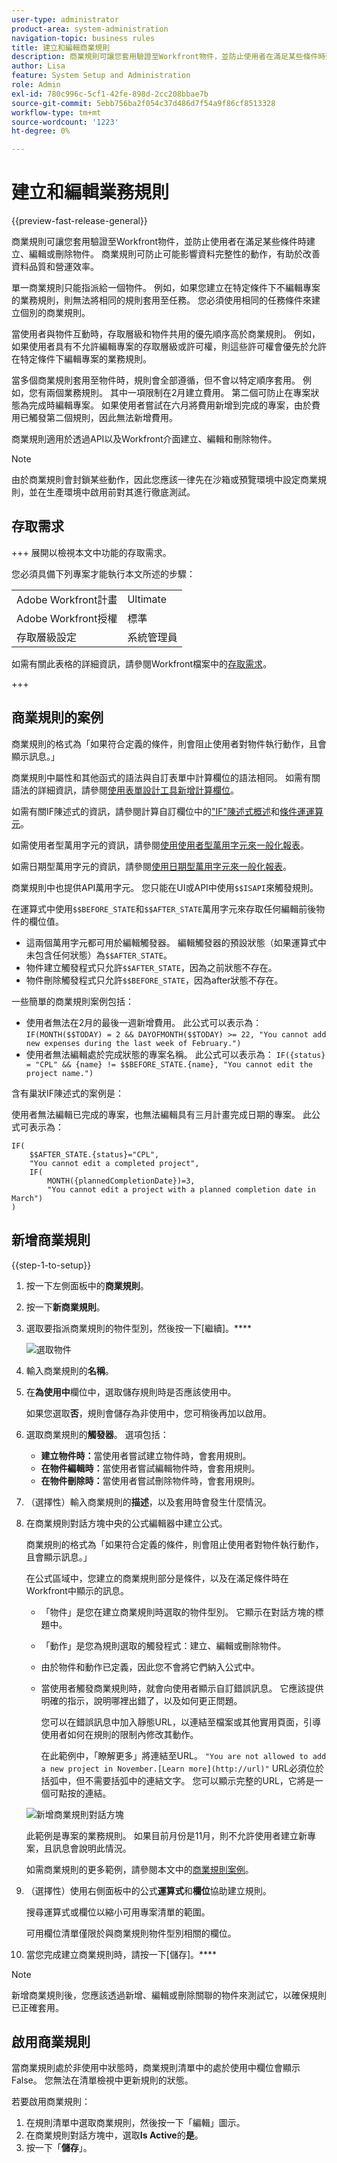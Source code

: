 ```yaml
---
user-type: administrator
product-area: system-administration
navigation-topic: business rules
title: 建立和編輯商業規則
description: 商業規則可讓您套用驗證至Workfront物件，並防止使用者在滿足某些條件時建立、編輯或刪除物件。 商業規則可防止可能影響資料完整性的動作，有助於改善資料品質和營運效率。
author: Lisa
feature: System Setup and Administration
role: Admin
exl-id: 780c996c-5cf1-42fe-898d-2cc208bbae7b
source-git-commit: 5ebb756ba2f054c37d486d7f54a9f86cf8513328
workflow-type: tm+mt
source-wordcount: '1223'
ht-degree: 0%

---
```


# 建立和編輯業務規則

{{preview-fast-release-general}}

商業規則可讓您套用驗證至Workfront物件，並防止使用者在滿足某些條件時建立、編輯或刪除物件。 商業規則可防止可能影響資料完整性的動作，有助於改善資料品質和營運效率。

單一商業規則只能指派給一個物件。 例如，如果您建立在特定條件下不編輯專案的業務規則，則無法將相同的規則套用至任務。 您必須使用相同的任務條件來建立個別的商業規則。

當使用者與物件互動時，存取層級和物件共用的優先順序高於商業規則。 例如，如果使用者具有不允許編輯專案的存取層級或許可權，則這些許可權會優先於允許在特定條件下編輯專案的業務規則。

當多個商業規則套用至物件時，規則會全部遵循，但不會以特定順序套用。 例如，您有兩個業務規則。 其中一項限制在2月建立費用。 第二個可防止在專案狀態為完成時編輯專案。 如果使用者嘗試在六月將費用新增到完成的專案，由於費用已觸發第二個規則，因此無法新增費用。

商業規則適用於透過API以及Workfront介面建立、編輯和刪除物件。

>[!NOTE]
>
>由於商業規則會封鎖某些動作，因此您應該一律先在沙箱或預覽環境中設定商業規則，並在生產環境中啟用前對其進行徹底測試。

## 存取需求

+++ 展開以檢視本文中功能的存取需求。

您必須具備下列專案才能執行本文所述的步驟：

<table style="table-layout:auto"> 
 <col> 
 <col> 
 <tbody> 
  <tr> 
   <td>Adobe Workfront計畫</td> 
   <td>Ultimate</td> 
  </tr> 
  <tr> 
   <td>Adobe Workfront授權</td> 
   <td>標準</td> 
  </tr> 
  <tr> 
   <td>存取層級設定</td> 
   <td>系統管理員</td> 
  </tr>  
 </tbody> 
</table>

如需有關此表格的詳細資訊，請參閱Workfront檔案中的[存取需求](/help/quicksilver/administration-and-setup/add-users/access-levels-and-object-permissions/access-level-requirements-in-documentation.md)。

+++

## 商業規則的案例

商業規則的格式為「如果符合定義的條件，則會阻止使用者對物件執行動作，且會顯示訊息。」

商業規則中屬性和其他函式的語法與自訂表單中計算欄位的語法相同。 如需有關語法的詳細資訊，請參閱[使用表單設計工具新增計算欄位](/help/quicksilver/administration-and-setup/customize-workfront/create-manage-custom-forms/form-designer/design-a-form/add-a-calculated-field.md)。

如需有關IF陳述式的資訊，請參閱計算自訂欄位中的[&quot;IF&quot;陳述式概述](/help/quicksilver/reports-and-dashboards/reports/calc-cstm-data-reports/if-statements-overview.md)和[條件運運算元](/help/quicksilver/reports-and-dashboards/reports/calc-cstm-data-reports/condition-operators-calculated-custom-expressions.md)。

如需使用者型萬用字元的資訊，請參閱[使用使用者型萬用字元來一般化報表](/help/quicksilver/reports-and-dashboards/reports/reporting-elements/use-user-based-wildcards-generalize-reports.md)。

如需日期型萬用字元的資訊，請參閱[使用日期型萬用字元來一般化報表](/help/quicksilver/reports-and-dashboards/reports/reporting-elements/use-date-based-wildcards-generalize-reports.md)。

商業規則中也提供API萬用字元。 您只能在UI或API中使用`$$ISAPI`來觸發規則。

在運算式中使用`$$BEFORE_STATE`和`$$AFTER_STATE`萬用字元來存取任何編輯前後物件的欄位值。

* 這兩個萬用字元都可用於編輯觸發器。 編輯觸發器的預設狀態（如果運算式中未包含任何狀態）為`$$AFTER_STATE`。
* 物件建立觸發程式只允許`$$AFTER_STATE`，因為之前狀態不存在。
* 物件刪除觸發程式只允許`$$BEFORE_STATE`，因為after狀態不存在。

一些簡單的商業規則案例包括：

* 使用者無法在2月的最後一週新增費用。 此公式可以表示為： `IF(MONTH($$TODAY) = 2 && DAYOFMONTH($$TODAY) >= 22, "You cannot add new expenses during the last week of February.")`
* 使用者無法編輯處於完成狀態的專案名稱。 此公式可以表示為： `IF({status} = "CPL" && {name} != $$BEFORE_STATE.{name}, "You cannot edit the project name.")`

含有巢狀IF陳述式的案例是：

使用者無法編輯已完成的專案，也無法編輯具有三月計畫完成日期的專案。 此公式可表示為：

```
IF(
    $$AFTER_STATE.{status}="CPL",
    "You cannot edit a completed project",
    IF(
        MONTH({plannedCompletionDate})=3,
        "You cannot edit a project with a planned completion date in March")
)
```

## 新增商業規則

{{step-1-to-setup}}

1. 按一下左側面板中的&#x200B;**商業規則**。
1. 按一下&#x200B;**新商業規則**。
1. 選取要指派商業規則的物件型別，然後按一下[繼續]。****

   ![選取物件](assets/object-for-business-rule2.png)

1. 輸入商業規則的&#x200B;**名稱**。
1. 在&#x200B;**為使用中**&#x200B;欄位中，選取儲存規則時是否應該使用中。

   如果您選取&#x200B;**否**，規則會儲存為非使用中，您可稍後再加以啟用。

1. 選取商業規則的&#x200B;**觸發器**。 選項包括：

   * **建立物件時：**&#x200B;當使用者嘗試建立物件時，會套用規則。
   * **在物件編輯時：**&#x200B;當使用者嘗試編輯物件時，會套用規則。
   * **在物件刪除時：**&#x200B;當使用者嘗試刪除物件時，會套用規則。

1. （選擇性）輸入商業規則的&#x200B;**描述**，以及套用時會發生什麼情況。
1. 在商業規則對話方塊中央的公式編輯器中建立公式。

   商業規則的格式為「如果符合定義的條件，則會阻止使用者對物件執行動作，且會顯示訊息。」

   在公式區域中，您建立的商業規則部分是條件，以及在滿足條件時在Workfront中顯示的訊息。

   * 「物件」是您在建立商業規則時選取的物件型別。 它顯示在對話方塊的標題中。
   * 「動作」是您為規則選取的觸發程式：建立、編輯或刪除物件。
   * 由於物件和動作已定義，因此您不會將它們納入公式中。
   * 當使用者觸發商業規則時，就會向使用者顯示自訂錯誤訊息。 它應該提供明確的指示，說明哪裡出錯了，以及如何更正問題。

     <span class="preview">您可以在錯誤訊息中加入靜態URL，以連結至檔案或其他實用頁面，引導使用者如何在規則的限制內修改其動作。</span>

     <span class="preview">在此範例中，「瞭解更多」將連結至URL。 `"You are not allowed to add a new project in November.[Learn more](http://url)"` URL必須位於括弧中，但不需要括弧中的連結文字。 您可以顯示完整的URL，它將是一個可點按的連結。</span>

   ![新增商業規則對話方塊](assets/add-business-rule-dialog-no-ai-button.png)

   此範例是專案的業務規則。 如果目前月份是11月，則不允許使用者建立新專案，且訊息會說明此情況。

   如需商業規則的更多範例，請參閱本文中的[商業規則案例](#scenarios-for-business-rules)。

1. （選擇性）使用右側面板中的公式&#x200B;**運算式**&#x200B;和&#x200B;**欄位**&#x200B;協助建立規則。

   搜尋運算式或欄位以縮小可用專案清單的範圍。

   可用欄位清單僅限於與商業規則物件型別相關的欄位。

1. 當您完成建立商業規則時，請按一下[儲存]。****

>[!NOTE]
>
>新增商業規則後，您應該透過新增、編輯或刪除關聯的物件來測試它，以確保規則已正確套用。

## 啟用商業規則

當商業規則處於非使用中狀態時，商業規則清單中的處於使用中欄位會顯示False。 您無法在清單檢視中更新規則的狀態。

若要啟用商業規則：

1. 在規則清單中選取商業規則，然後按一下「編輯」圖示。
1. 在商業規則對話方塊中，選取&#x200B;**Is Active**&#x200B;的&#x200B;**是**。
1. 按一下「**儲存**」。
